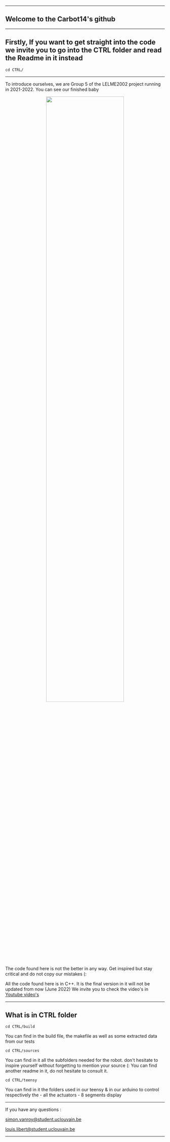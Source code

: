 ----------------------------
Welcome to the Carbot14's github
----------------------------

----------------------------
Firstly, If you want to get straight into the code we invite you to go into the CTRL folder and read the Readme in it instead
-----------------------------
	cd CTRL/
-----------------------------

To introduce ourselves, we are Group 5 of the LELME2002 project running in 2021-2022. You can see our finished baby

<p align="center">
	<img src="carbot14_2.png" width="70%" height="70%" center>
</p>

The code found here is not the better in any way. Get inspired but stay critical and do not copy our mistakes (:

All the code found here is in C++. It is the final version in it will not be updated from now (June 2022)
We invite you to check the video's in [Youtube video's](https://www.youtube.com/channel/UCagfROmXDMJtfPZOVXWpjsw)

-----------------------------
What is in CTRL folder
-----------------------------

	cd CTRL/build
You can find in the build file, the makefile as well as some extracted data from our tests

	cd CTRL/sources
You can find in it all the subfolders needed for the robot. don't hesitate to inspire yourself without forgetting to mention your source (:
You can find another readme in it, do not hesitate to consult it.

	cd CTRL/teensy
You can find in it the folders used in our teensy & in our arduino to control respectively the 
	- all the actuators - 8 segments display 


-----------------------------
If you have any questions :

simon.vanroy@student.uclouvain.be

louis.libert@student.uclouvain.be

-----------------------------

